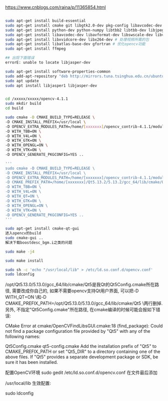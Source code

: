 
https://www.cnblogs.com/raina/p/11365854.html

```bash

sudo apt-get install build-essential
sudo apt-get install cmake git libgtk2.0-dev pkg-config libavcodec-dev libavformat-dev libswscale-dev
sudo apt-get install python-dev python-numpy libtbb2 libtbb-dev libjpeg-dev libpng-dev libtiff-dev libjasper-dev libdc1394-22-dev # 处理图像所需的包
sudo apt-get install libavcodec-dev libavformat-dev libswscale-dev libv4l-dev liblapacke-dev
sudo apt-get install libxvidcore-dev libx264-dev # 处理视频所需的包
sudo apt-get install libatlas-base-dev gfortran # 优化opencv功能
sudo apt-get install ffmpeg

## 出现下面错误
errorE: unable to locate libjasper-dev

sudo apt-get install software-properties-common
sudo add-apt-repository "deb http://mirrors.tuna.tsinghua.edu.cn/ubuntu-ports/ xenial main multiverse restricted universe"
sudo apt update
sudo apt install libjasper1 libjasper-dev


cd /xxxxx/xxxxx/opencv-4.1.1
sudo mkdir build
cd build

sudo cmake -D CMAKE_BUILD_TYPE=RELEASE \
-D CMAKE_INSTALL_PREFIX=/usr/local \
-D OPENCV_EXTRA_MODULES_PATH=/home/[xxxxxxx]/opencv_contrib-4.1.1/modules \
-D WITH_TBB=ON \
-D WITH_V4L=ON \
-D WITH_GTK=ON \
-D WITH_OPENGL=ON \
-D WITH_VTK=ON \
-D OPENCV_GENERATE_PKGCONFIG=YES ..

'''
sudo cmake -D CMAKE_BUILD_TYPE=RELEASE \
-D CMAKE_INSTALL_PREFIX=/usr/local \
-D OPENCV_EXTRA_MODULES_PATH=/home/[xxxxxxx]/opencv_contrib-4.1.1/modules \
-D CMAKE_PREFIX_PATH=/home/[xxxxxxx]/Qt5.13.2/5.13.2/gcc_64/lib/cmake/Qt5 \
-D WITH_TBB=ON \
-D WITH_V4L=ON \
-D WITH_QT=ON \
-D WITH_GTK=ON \
-D WITH_OPENGL=ON \
-D WITH_VTK=ON \
-D OPENCV_GENERATE_PKGCONFIG=YES ..
'''

sudo apt-get install cmake-qt-gui
进入opencv的build
sudo cmake-gui ..
解决下载boostdesc_bgm.i之类的问题

sudo make -j4

sudo make install

sudo sh -c 'echo "/usr/local/lib" > /etc/ld.so.conf.d/opencv.conf'
sudo ldconfig


```

/opt/Qt5.13.0/5.13.0/gcc_64/lib/cmake/Qt5是我Qt的Qt5Config.cmake所在路径, 需要改成你自己的, 如果不需要opencv支持Qt用户界面, 可以把-D WITH_QT=ON \和-D CMAKE_PREFIX_PATH=/opt/Qt5.13.0/5.13.0/gcc_64/lib/cmake/Qt5 \两行删掉.
另外, 不指定"Qt5Config.cmake"所在路径, 在cmake编译的时候可能会报如下错误:

CMake Error at cmake/OpenCVFindLibsGUI.cmake:18 (find_package):
Could not find a package configuration file provided by "Qt5" with any of
the following names:

 Qt5Config.cmake
 qt5-config.cmake
Add the installation prefix of "Qt5" to CMAKE_PREFIX_PATH or set "Qt5_DIR"
to a directory containing one of the above files. If "Qt5" provides a
separate development package or SDK, be sure it has been installed.

配置OpenCV环境
sudo gedit /etc/ld.so.conf.d/opencv.conf
在文件最后添加

/usr/local/lib
生效配置:

sudo ldconfig

